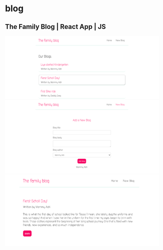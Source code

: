 # blog
## The Family Blog | React App | JS 
<img src="images/img1.png">
<img src="images/img2.png">
<img src="images/img3.png">

